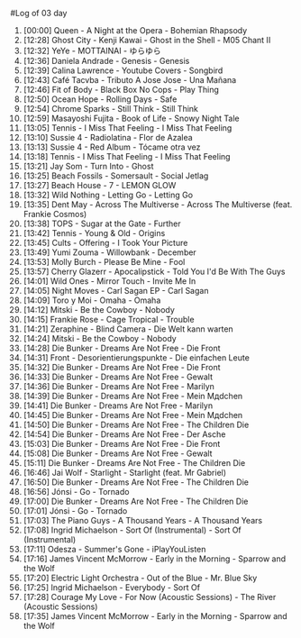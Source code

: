 #Log of 03 day

1. [00:00] Queen - A Night at the Opera - Bohemian Rhapsody
1. [12:28] Ghost City - Kenji Kawai - Ghost in the Shell - M05 Chant II
1. [12:32] YeYe - MOTTAINAI - ゆらゆら
1. [12:36] Daniela Andrade - Genesis - Genesis
1. [12:39] Calina Lawrence - Youtube Covers - Songbird
1. [12:43] Café Tacvba - Tributo A Jose Jose - Una Mañana
1. [12:46] Fit of Body - Black Box No Cops - Play Thing
1. [12:50] Ocean Hope - Rolling Days - Safe
1. [12:54] Chrome Sparks - Still Think - Still Think
1. [12:59] Masayoshi Fujita - Book of Life - Snowy Night Tale
1. [13:05] Tennis - I Miss That Feeling - I Miss That Feeling
1. [13:10] Sussie 4 - Radiolatina - Flor de Azalea
1. [13:13] Sussie 4 - Red Album - Tócame otra vez
1. [13:18] Tennis - I Miss That Feeling - I Miss That Feeling
1. [13:21] Jay Som - Turn Into - Ghost
1. [13:25] Beach Fossils - Somersault - Social Jetlag
1. [13:27] Beach House - 7 - LEMON GLOW
1. [13:32] Wild Nothing - Letting Go - Letting Go
1. [13:35] Dent May - Across The Multiverse - Across The Multiverse (feat. Frankie Cosmos)
1. [13:38] TOPS - Sugar at the Gate - Further
1. [13:42] Tennis - Young & Old - Origins
1. [13:45] Cults - Offering - I Took Your Picture
1. [13:49] Yumi Zouma - Willowbank - December
1. [13:53] Molly Burch - Please Be Mine - Fool
1. [13:57] Cherry Glazerr - Apocalipstick - Told You I'd Be With The Guys
1. [14:01] Wild Ones - Mirror Touch - Invite Me In
1. [14:05] Night Moves - Carl Sagan EP - Carl Sagan
1. [14:09] Toro y Moi - Omaha - Omaha
1. [14:12] Mitski - Be the Cowboy - Nobody
1. [14:15] Frankie Rose - Cage Tropical - Trouble
1. [14:21] Zeraphine - Blind Camera - Die Welt kann warten
1. [14:24] Mitski - Be the Cowboy - Nobody
1. [14:28] Die Bunker - Dreams Are Not Free - Die Front
1. [14:31] Front - Desorientierungspunkte - Die einfachen Leute
1. [14:32] Die Bunker - Dreams Are Not Free - Die Front
1. [14:33] Die Bunker - Dreams Are Not Free - Gewalt
1. [14:36] Die Bunker - Dreams Are Not Free - Marilyn
1. [14:39] Die Bunker - Dreams Are Not Free - Mein Mдdchen
1. [14:41] Die Bunker - Dreams Are Not Free - Marilyn
1. [14:45] Die Bunker - Dreams Are Not Free - Mein Mдdchen
1. [14:50] Die Bunker - Dreams Are Not Free - The Children Die
1. [14:54] Die Bunker - Dreams Are Not Free - Der Asche
1. [15:03] Die Bunker - Dreams Are Not Free - Die Front
1. [15:08] Die Bunker - Dreams Are Not Free - Gewalt
1. [15:11] Die Bunker - Dreams Are Not Free - The Children Die
1. [16:46] Jai Wolf - Starlight - Starlight (feat. Mr Gabriel)
1. [16:50] Die Bunker - Dreams Are Not Free - The Children Die
1. [16:56] Jónsi - Go - Tornado
1. [17:00] Die Bunker - Dreams Are Not Free - The Children Die
1. [17:01] Jónsi - Go - Tornado
1. [17:03] The Piano Guys - A Thousand Years - A Thousand Years
1. [17:08] Ingrid Michaelson - Sort Of (Instrumental) - Sort Of (Instrumental)
1. [17:11] Odesza - Summer's Gone - iPlayYouListen
1. [17:16] James Vincent McMorrow - Early in the Morning - Sparrow and the Wolf
1. [17:20] Electric Light Orchestra - Out of the Blue - Mr. Blue Sky
1. [17:25] Ingrid Michaelson - Everybody - Sort Of
1. [17:28] Courage My Love - For Now (Acoustic Sessions) - The River (Acoustic Sessions)
1. [17:35] James Vincent McMorrow - Early in the Morning - Sparrow and the Wolf
